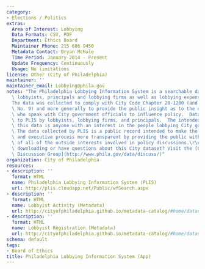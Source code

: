 ```yaml
---
category:
- Elections / Politics
extras:
  Area of Interest: Lobbying
  Data Formats: CSV, PDF
  Department: Ethics Board
  Maintainer Phone: 215 686 9450
  Metadata Contact: Bryan McHale
  Time Period: January 2014 - Present
  Update Frequency: Continuously
  Usage: No limitations
license: Other (City of Philadelphia)
maintainer: ''
maintainer_email: Lobbying@phila.gov
notes: "The Philadelphia Lobbying Information System is a searchable database of registered\
  \ lobbyists, principals and lobbying firms as well as lobbying expenses\r\n\r\n\
  The data was collected to comply with City Code Chapter 20-1200 (and Board Regulation\
  \ No. 9) and more generally to provide the public insight as to the outside interests\
  \ who speak with City government officials to influence policy.  Data was submitted\
  \ to PLIS by lobbyists, lobbying firms, and principals.  The intended audience for\
  \ this data is anyone with an interest in the people lobbying City government. \
  \ The data collected by PLIS is a public record intended to make the legislative\
  \ and executive process more transparent by providing the public with a clear picture\
  \ of all of the outside interests involved in policy discussions.\r\n\r\nTrouble\
  \ downloading or have questions about this City dataset? Visit the [OpenDataPhilly\
  \ Discussion Group](http://www.phila.gov/data/discuss/)"
organization: City of Philadelphia
resources:
- description: ''
  format: HTML
  name: Philadelphia Lobbying Information System (PLIS)
  url: http://plis.cloudapp.net/Public/wfSearch.aspx
- description: ''
  format: HTML
  name: Lobbyist Activity (Metadata)
  url: http://cityofphiladelphia.github.io/metadata-catalog/#home/datasetdetails/5543868520583086178c4f80/
- description: ''
  format: HTML
  name: Lobbyist Registration (Metadata)
  url: http://cityofphiladelphia.github.io/metadata-catalog/#home/datasetdetails/5543868520583086178c4f81/
schema: default
tags:
- Board of Ethics
title: Philadelphia Lobbying Information System (App)
---
```

